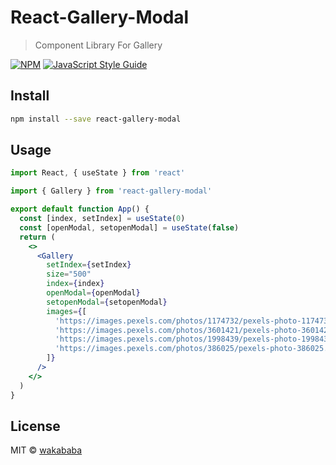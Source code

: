 # React-Gallery-Modal

> Component Library For Gallery

[![NPM](https://img.shields.io/npm/v/gallery-modal.svg)](https://www.npmjs.com/package/gallery-modal) [![JavaScript Style Guide](https://img.shields.io/badge/code_style-standard-brightgreen.svg)](https://standardjs.com)

## Install

```bash
npm install --save react-gallery-modal
```

## Usage

```jsx
import React, { useState } from 'react'

import { Gallery } from 'react-gallery-modal'

export default function App() {
  const [index, setIndex] = useState(0)
  const [openModal, setopenModal] = useState(false)
  return (
    <>
      <Gallery
        setIndex={setIndex}
        size="500"
        index={index}
        openModal={openModal}
        setopenModal={setopenModal}
        images={[
          'https://images.pexels.com/photos/1174732/pexels-photo-1174732.jpeg?auto=compress&cs=tinysrgb&dpr=2&h=650&w=940',
          'https://images.pexels.com/photos/3601421/pexels-photo-3601421.jpeg?auto=compress&cs=tinysrgb&dpr=2&h=650&w=940',
          'https://images.pexels.com/photos/1998439/pexels-photo-1998439.jpeg?auto=compress&cs=tinysrgb&dpr=3&h=750&w=1260',
          'https://images.pexels.com/photos/386025/pexels-photo-386025.jpeg?auto=compress&cs=tinysrgb&dpr=2&h=650&w=940',
        ]}
      />
    </>
  )
}

```

## License

MIT © [wakababa](https://github.com/wakababa)
